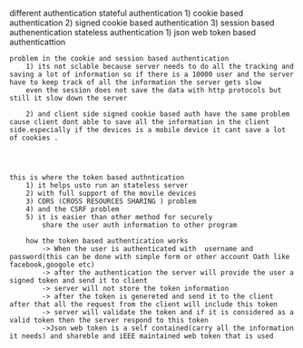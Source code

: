 different authentication
    stateful authentication
        1) cookie based authentication
        2) signed cookie based authentication
        3) session based authenentication
    stateless authentication
        1) json web token based authenticattion

    problem in the cookie and session based authentication
        1) its not sclable because server needs to do all the tracking and saving a lot of information so if there is a 10000 user and the server have to keep track of all the information the server gets slow
        even the session does not save the data with http protocols but still it slow down the server

        2) and client side signed cookie based auth have the same problem cause client dont able to save all the information in the client side.especially if the devices is a mobile device it cant save a lot of cookies .

        


    this is where the token based authntication
        1) it helps usto run an stateless server
        2) with full support of the movile devices
        3) CORS (CROSS RESOURCES SHARING ) problem
        4) and the CSRF problem
        5) it is easier than other method for securely 
            share the user auth information to other program

        how the token based authentication works
            -> When the user is authenticated with  username and password(this can be done with simple form or other account Oath like facebook,googole etc)
            -> after the authentication the server will provide the user a signed token and send it to client
            -> server will not store the token information
            -> after the token is genereted and send it to the client after that all the request from the client will include this token
            -> server will validate the token and if it is considered as a valid token then the server respond to this token
            ->Json web token is a self contained(carry all the information it needs) and shareble and iEEE maintained web token that is used